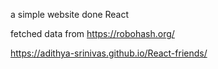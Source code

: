 a simple website done React 

fetched data from https://robohash.org/

https://adithya-srinivas.github.io/React-friends/
